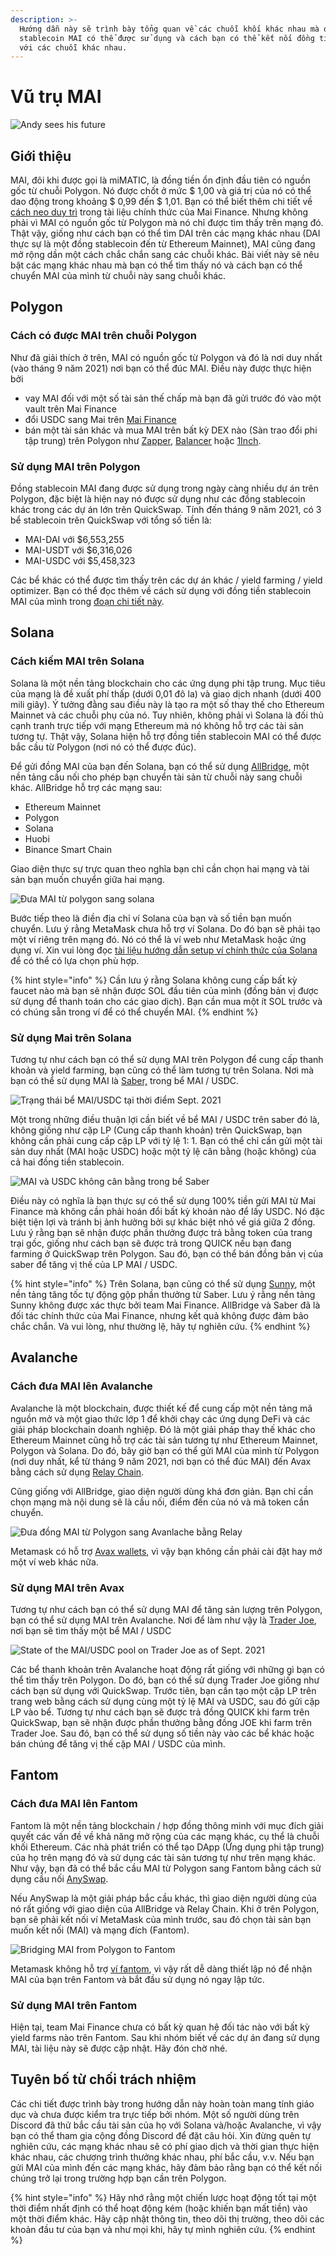 ```yaml
---
description: >-
  Hướng dẫn này sẽ trình bày tổng quan về các chuỗi khối khác nhau mà đồng tiền
  stablecoin MAI có thể được sử dụng và cách bạn có thể kết nối đồng tiền này
  với các chuỗi khác nhau.
---
```


# Vũ trụ MAI

![Andy sees his future ](../.gitbook/assets/MAI.png)

## Giới thiệu

MAI, đôi khi được gọi là miMATIC, là đồng tiền ổn định đầu tiên có nguồn gốc từ chuỗi Polygon. Nó được chốt ở mức $ 1,00 và giá trị của nó có thể dao động trong khoảng $ 0,99 đến $ 1,01. Bạn có thể biết thêm chi tiết về [cách neo duy trì](https://docs.mai.finance/stablecoin-economics#how-is-the-peg-maintained) trong tài liệu chính thức của Mai Finance. Nhưng không phải vì MAI có nguồn gốc từ Polygon mà nó chỉ được tìm thấy trên mạng đó. Thật vậy, giống như cách bạn có thể tìm DAI trên các mạng khác nhau (DAI thực sự là một đồng stablecoin đến từ Ethereum Mainnet), MAI cũng đang mở rộng dần một cách chắc chắn sang các chuỗi khác. Bài viết này sẽ nêu bật các mạng khác nhau mà bạn có thể tìm thấy nó và cách bạn có thể chuyển MAI của mình từ chuỗi này sang chuỗi khác.

## Polygon

### Cách có được MAI trên chuỗi Polygon

Như đã giải thích ở trên, MAI có nguồn gốc từ Polygon và đó là nơi duy nhất (vào tháng 9 năm 2021) nơi bạn có thể đúc MAI. Điều này được thực hiện bởi

* vay MAI đối với một số tài sản thế chấp mà bạn đã gửi trước đó vào một vault trên Mai Finance
* đổi USDC sang Mai trên [Mai Finance](https://app.mai.finance/anchor)
* bán một tài sản khác và mua MAI trên bất kỳ DEX nào (Sàn trao đổi phi tập trung) trên Polygon như [Zapper](https://zapper.fi/exchange), [Balancer](https://polygon.balancer.fi/#/trade) hoặc [1Inch](https://app.1inch.io/#/137/classic/swap).

### Sử dụng MAI trên Polygon

Đồng stablecoin MAI đang được sử dụng trong ngày càng nhiều dự án trên Polygon, đặc biệt là hiện nay nó được sử dụng như các đồng stablecoin khác trong các dự án lớn trên QuickSwap. Tính đến tháng 9 năm 2021, có 3 bể stablecoin trên QuickSwap với tổng số tiền là:

* MAI-DAI với $6,553,255
* MAI-USDT với $6,316,026
* MAI-USDC với $5,458,323

Các bể khác có thể được tìm thấy trên các dự án khác / yield farming / yield optimizer. Bạn có thể đọc thêm về cách sử dụng  với đồng tiền stablecoin MAI của mình trong [đoạn chi tiết này](how-to-use-mai-in-the-real-life.md).

## Solana

### Cách kiếm MAI trên Solana

Solana là một nền tảng blockchain cho các ứng dụng phi tập trung. Mục tiêu của mạng là đề xuất phí thấp (dưới 0,01 đô la) và giao dịch nhanh (dưới 400 mili giây). Ý tưởng đằng sau điều này là tạo ra một số thay thế cho Ethereum Mainnet và các chuỗi phụ của nó. Tuy nhiên, không phải vì Solana là đối thủ cạnh tranh trực tiếp với mạng Ethereum mà nó không hỗ trợ các tài sản tương tự. Thật vậy, Solana hiện hỗ trợ đồng tiền stablecoin MAI có thể được bắc cầu từ Polygon (nơi nó có thể được đúc).

Để gửi đồng MAI của bạn đến Solana, bạn có thể sử dụng [AllBridge](https://allbridge.io/), một nền tảng cầu nối cho phép bạn chuyển tài sản từ chuỗi này sang chuỗi khác. AllBridge hỗ trợ các mạng sau:

* Ethereum Mainnet
* Polygon
* Solana
* Huobi
* Binance Smart Chain

Giao diện thực sự trực quan theo nghĩa bạn chỉ cần chọn hai mạng và tài sản bạn muốn chuyển giữa hai mạng.

![Đưa MAI từ polygon sang solana](../.gitbook/assets/screen-shot-2021-09-13-at-1.52.23-pm.png)

Bước tiếp theo là điền địa chỉ ví Solana của bạn và số tiền bạn muốn chuyển. Lưu ý rằng MetaMask chưa hỗ trợ ví Solana. Do đó bạn sẽ phải tạo một ví riêng trên mạng đó. Nó có thể là ví web như MetaMask hoặc ứng dụng ví. Xin vui lòng đọc [tài liệu hướng dẫn setup ví chính thức của Solana ](https://docs.solana.com/wallet-guide)để có thể có lựa chọn phù hợp.

{% hint style="info" %}
Cần lưu ý rằng Solana không cung cấp bất kỳ faucet nào mà bạn sẽ nhận được SOL đầu tiên của mình (đồng bản vị được sử dụng để thanh toán cho các giao dịch). Bạn cần mua một ít SOL trước và có chúng sẵn trong ví để có thể chuyển MAI.
{% endhint %}

### Sử dụng Mai trên Solana&#x20;

Tương tự như cách bạn có thể sử dụng MAI trên Polygon để cung cấp  thanh khoản và yield farming, bạn cũng có thể làm tương tự trên Solana. Nơi mà bạn có thể sử dụng MAI là [Saber,](https://app.saber.so/#/swap) trong bể MAI / USDC.

![Trạng thái bể MAI/USDC tại thời điểm Sept. 2021](../.gitbook/assets/screen-shot-2021-09-13-at-2.11.10-pm.png)

Một trong những điều thuận lợi cần biết về bể MAI / USDC trên saber đó là, không giống như cặp LP (Cung cấp thanh khoản) trên QuickSwap, bạn không cần phải cung cấp cặp LP với tỷ lệ 1: 1. Bạn có thể chỉ cần gửi một tài sản duy nhất (MAI hoặc USDC) hoặc một tỷ lệ cân bằng (hoặc không) của cả hai đồng tiền stablecoin.

![MAI và USDC không cân bằng trong bể Saber](../.gitbook/assets/screen-shot-2021-09-13-at-2.13.51-pm.png)

Điều này có nghĩa là bạn thực sự có thể sử dụng 100% tiền gửi MAI từ Mai Finance mà không cần phải hoán đổi bất kỳ khoản nào để lấy USDC. Nó đặc biệt tiện lợi và tránh bị ảnh hưởng bởi sự khác biệt nhỏ về giá giữa 2 đồng. Lưu ý rằng bạn sẽ nhận được phần thưởng được trả bằng token của trang trại gốc, giống như cách bạn sẽ được trả trong QUICK nếu bạn đang farming ở QuickSwap trên Polygon. Sau đó, bạn có thể bán đồng bản vị của saber để tăng vị thế của LP MAI / USDC.

{% hint style="info" %}
Trên Solana, bạn cũng có thể sử dụng [Sunny](https://app.sunny.ag/), một nền tảng tăng tốc tự động gộp phần thưởng từ Saber. Lưu ý rằng nền tảng Sunny không được xác thực bởi team Mai Finance. AllBridge và Saber đã là đối tác chính thức của Mai Finance, nhưng kết quả không được đảm bảo chắc chắn. Và vui lòng, như thường lệ, hãy tự nghiên cứu.
{% endhint %}

## Avalanche

### Cách đưa MAI lên Avalanche

Avalanche là một blockchain, được thiết kế để cung cấp một nền tảng mã nguồn mở và một giao thức lớp 1 để khởi chạy các ứng dụng DeFi và các giải pháp blockchain doanh nghiệp. Đó là một giải pháp thay thế khác cho Ethereum Mainnet cũng hỗ trợ các tài sản tương tự như Ethereum Mainnet, Polygon và Solana. Do đó, bây giờ bạn có thể gửi MAI của mình từ Polygon (nơi duy nhất, kể từ tháng 9 năm 2021, nơi bạn có thể đúc MAI) đến Avax bằng cách sử dụng [Relay Chain](https://app.relaychain.com/#/transfer).

Cũng giống với AllBridge, giao diện người dùng khá đơn giản. Bạn chỉ cần chọn mạng mà nội dung sẽ là cầu nối, điểm đến của nó và mã token cần chuyển.

![Đưa đồng MAI từ Polygon sang Avanlache bằng Relay](../.gitbook/assets/screen-shot-2021-09-13-at-2.52.31-pm.png)

Metamask có hỗ trợ [Avax wallets](https://support.avax.network/en/articles/4626956-how-do-i-set-up-metamask-on-avalanche), vì vậy bạn không cần phải cài đặt hay mở một ví web khác nữa.

### Sử dụng MAI trên Avax

Tương tự như cách bạn có thể sử dụng MAI để tăng sản lượng trên Polygon, bạn có thể sử dụng MAI trên Avalanche. Nơi để làm như vậy là [Trader Joe](https://www.traderjoexyz.com/#/farm), nơi bạn sẽ tìm thấy một bể MAI / USDC

![State of the MAI/USDC pool on Trader Joe as of Sept. 2021](../.gitbook/assets/screen-shot-2021-09-13-at-3.07.19-pm.png)

Các bể thanh khoản trên Avalanche hoạt động rất giống với những gì bạn có thể tìm thấy trên Polygon. Do đó, bạn có thể sử dụng  Trader Joe giống như cách bạn sử dụng với QuickSwap. Trước tiên, bạn cần tạo một cặp LP trên trang web bằng cách sử dụng cùng một tỷ lệ MAI và USDC, sau đó gửi cặp LP vào bể. Tương tự như cách bạn sẽ được trả đồng QUICK khi farm trên QuickSwap, bạn sẽ nhận được phần thưởng bằng đồng JOE khi farm trên Trader Joe. Sau đó, bạn có thể sử dụng số tiền này vào các bể khác hoặc bán chúng để tăng vị thế cặp MAI / USDC của mình.

## Fantom

### Cách đưa MAI lên  Fantom

Fantom là một nền tảng blockchain / hợp đồng thông minh với mục đích giải quyết các vấn đề về khả năng mở rộng của các mạng khác, cụ thể là chuỗi khối Ethereum. Các nhà phát triển có thể tạo DApp (Ứng dụng phi tập trung) của họ trên mạng đó và sử dụng các tài sản tương tự như trên mạng khác. Như vậy, bạn đã có thể bắc cầu MAI từ Polygon sang Fantom bằng cách sử dụng cầu nối [AnySwap](https://anyswap.exchange/#/bridge).

Nếu AnySwap là một giải pháp bắc cầu khác, thì giao diện người dùng của nó rất giống với giao diện của AllBridge và Relay Chain. Khi ở trên Polygon, bạn sẽ phải kết nối ví MetaMask của mình trước, sau đó chọn tài sản bạn muốn kết nối (MAI) và mạng đích (Fantom).

![Bridging MAI from Polygon to Fantom](../.gitbook/assets/image.png)

Metamask không hỗ trợ [ví fantom](https://docs.fantom.foundation/tutorials/set-up-metamask), vì vậy rất dễ dàng thiết lập nó để nhận MAI của bạn trên Fantom và bắt đầu sử dụng nó ngay lập tức.

### Sử dụng MAI trên Fantom

Hiện tại, team Mai Finance chưa có bất kỳ quan hệ đối tác nào với bất kỳ yield farms nào trên Fantom. Sau khi nhóm biết về các dự án đang sử dụng MAI, tài liệu này sẽ được cập nhật. Hãy đón chờ nhé.

## Tuyên bố từ chối trách nhiệm

Các chi tiết được trình bày trong hướng dẫn này hoàn toàn mang tính giáo dục và chưa được kiểm tra trực tiếp bởi nhóm. Một số người dùng trên Discord đã thử bắc cầu tài sản của họ với Solana và/hoặc Avalanche, vì vậy bạn có thể tham gia cộng đồng Discord để đặt câu hỏi. Xin đừng quên tự nghiên cứu, các mạng khác nhau sẽ có phí giao dịch và thời gian thực hiện khác nhau, các chương trình thưởng khác nhau, phí bắc cầu, v.v. Nếu bạn gửi MAI của mình đến các mạng khác, hãy đảm bảo rằng bạn có thể kết nối chúng trở lại trong trường hợp bạn cần trên Polygon.

{% hint style="info" %}
Hãy nhớ rằng một chiến lược hoạt động tốt tại một thời điểm nhất định có thể hoạt động kém (hoặc khiến bạn mất tiền) vào một thời điểm khác. Hãy cập nhật thông tin, theo dõi thị trường, theo dõi các khoản đầu tư của bạn và như mọi khi, hãy tự mình nghiên cứu.
{% endhint %}
